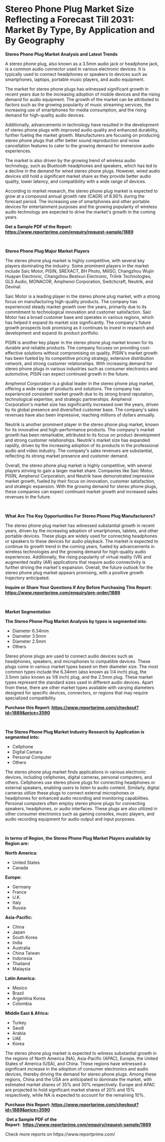 <p><h1>Stereo Phone Plug Market Size Reflecting a Forecast Till 2031: Market By Type, By Application and By Geography</h1></p><p><strong>Stereo Phone Plug Market Analysis and Latest Trends</strong></p>
<p><p>A stereo phone plug, also known as a 3.5mm audio jack or headphone jack, is a common audio connector used in various electronic devices. It is typically used to connect headphones or speakers to devices such as smartphones, laptops, portable music players, and audio equipment.</p><p>The market for stereo phone plugs has witnessed significant growth in recent years due to the increasing adoption of mobile devices and the rising demand for audio equipment. The growth of the market can be attributed to factors such as the growing popularity of music streaming services, the increasing use of smartphones for media consumption, and the rising demand for high-quality audio devices.</p><p>Additionally, advancements in technology have resulted in the development of stereo phone plugs with improved audio quality and enhanced durability, further fueling the market growth. Manufacturers are focusing on producing stereo phone plugs that offer better sound reproduction and noise cancellation features to cater to the growing demand for immersive audio experiences.</p><p>The market is also driven by the growing trend of wireless audio technology, such as Bluetooth headphones and speakers, which has led to a decline in the demand for wired stereo phone plugs. However, wired audio devices still hold a significant market share as they provide better audio quality, lower latency, and compatibility with a wide range of devices.</p><p>According to market research, the stereo phone plug market is expected to grow at a compound annual growth rate (CAGR) of 8.90% during the forecast period. The increasing use of smartphones and other portable devices for entertainment purposes and the growing popularity of wireless audio technology are expected to drive the market's growth in the coming years.</p></p>
<p><strong>Get a Sample PDF of the Report:&nbsp; <a href="https://www.reportprime.com/enquiry/request-sample/1889">https://www.reportprime.com/enquiry/request-sample/1889</a></strong></p>
<p>&nbsp;</p>
<p><strong>Stereo Phone Plug Major Market Players</strong></p>
<p><p>The stereo phone plug market is highly competitive, with several key players dominating the industry. Some prominent players in the market include Saic Motor, PISIN, SREXACT, BH Photo, MillSO, Changzhou Wujin Huayan Electronic, Changzhou Bestxun Electronic, Trilink Technologies, GLS Audio, MONACOR, Amphenol Corporation, Switchcraft, Neutrik, and Devinal.</p><p>Saic Motor is a leading player in the stereo phone plug market, with a strong focus on manufacturing high-quality products. The company has experienced steady market growth over the years, primarily due to its commitment to technological innovation and customer satisfaction. Saic Motor has a broad customer base and operates in various regions, which has helped it expand its market size significantly. The company's future growth prospects look promising as it continues to invest in research and development and expand its product portfolio.</p><p>PISIN is another key player in the stereo phone plug market known for its durable and reliable products. The company focuses on providing cost-effective solutions without compromising on quality. PISIN's market growth has been fueled by its competitive pricing strategy, extensive distribution network, and strong customer relationships. With increasing demand for stereo phone plugs in various industries such as consumer electronics and automotive, PISIN can expect continued growth in the future.</p><p>Amphenol Corporation is a global leader in the stereo phone plug market, offering a wide range of products and solutions. The company has experienced consistent market growth due to its strong brand reputation, technological expertise, and strategic partnerships. Amphenol Corporation's market size has significantly increased over the years, driven by its global presence and diversified customer base. The company's sales revenues have also been impressive, reaching millions of dollars annually.</p><p>Neutrik is another prominent player in the stereo phone plug market, known for its innovative and high-performance products. The company's market growth has been remarkable, attributed to its focus on product development and strong customer relationships. Neutrik's market size has expanded rapidly, driven by the increasing adoption of its products in the professional audio and video industry. The company's sales revenues are substantial, reflecting its strong market presence and customer demand.</p><p>Overall, the stereo phone plug market is highly competitive, with several players striving to gain a larger market share. Companies like Saic Motor, PISIN, Amphenol Corporation, and Neutrik have demonstrated impressive market growth, fueled by their focus on innovation, customer satisfaction, and strategic expansion. With the growing demand for stereo phone plugs, these companies can expect continued market growth and increased sales revenues in the future.</p></p>
<p>&nbsp;</p>
<p><strong>What Are The Key Opportunities For Stereo Phone Plug Manufacturers?</strong></p>
<p><p>The stereo phone plug market has witnessed substantial growth in recent years, driven by the increasing adoption of smartphones, tablets, and other portable devices. These plugs are widely used for connecting headphones or speakers to these devices for audio playback. The market is expected to continue its growth trend in the coming years, fueled by advancements in wireless technologies and the growing demand for high-quality audio experiences. Additionally, the rising popularity of virtual reality (VR) and augmented reality (AR) applications that require audio connectivity is further driving the market's expansion. Overall, the future outlook for the stereo phone plug market appears promising, with a positive growth trajectory anticipated.</p></p>
<p><strong>Inquire or Share Your Questions If Any Before Purchasing This Report: <a href="https://www.reportprime.com/enquiry/pre-order/1889">https://www.reportprime.com/enquiry/pre-order/1889</a></strong></p>
<p>&nbsp;</p>
<p><strong>Market Segmentation</strong></p>
<p><strong>The Stereo Phone Plug Market Analysis by types is segmented into:</strong></p>
<p><ul><li>Diameter 6.34mm</li><li>Diameter 3.5mm</li><li>Diameter 2.5mm</li><li>Others</li></ul></p>
<p><p>Stereo phone plugs are used to connect audio devices such as headphones, speakers, and microphones to compatible devices. These plugs come in various market types based on their diameter size. The most common types include the 6.34mm (also known as 1/4 inch) plug, the 3.5mm (also known as 1/8 inch) plug, and the 2.5mm plug. These market types represent the standard sizes used in different audio devices. Apart from these, there are other market types available with varying diameters designed for specific devices, connectors, or regions that may require specialized compatibility.</p></p>
<p><strong>Purchase this Report:&nbsp;<a href="https://www.reportprime.com/checkout?id=1889&price=3590">https://www.reportprime.com/checkout?id=1889&price=3590</a></strong></p>
<p>&nbsp;</p>
<p><strong>The Stereo Phone Plug Market Industry Research by Application is segmented into:</strong></p>
<p><ul><li>Cellphone</li><li>Digital Camara</li><li>Personal Computer</li><li>Others</li></ul></p>
<p><p>The stereo phone plug market finds applications in various electronic devices, including cellphones, digital cameras, personal computers, and others. Cellphones use stereo phone plugs for connecting headphones or external speakers, enabling users to listen to audio content. Similarly, digital cameras utilize these plugs to connect external microphones or headphones for enhanced audio recording and monitoring capabilities. Personal computers often employ stereo phone plugs for connecting speakers, headphones, or audio interfaces. These plugs are also utilized in other consumer electronics such as gaming consoles, music players, and audio recording equipment for audio output and input purposes.</p></p>
<p>&nbsp;</p>
<p><strong>In terms of Region, the Stereo Phone Plug Market Players available by Region are:</strong></p>
<p>
    <p> <strong> North America: </strong>
        <ul>
            <li>United States</li>
            <li>Canada</li>
        </ul>
        </p> 
    <p> <strong> Europe: </strong>
        <ul>
            <li>Germany</li>
            <li>France</li>
            <li>U.K.</li>
            <li>Italy</li>
            <li>Russia</li>
        </ul>
        </p> 
    <p> <strong> Asia-Pacific: </strong>
        <ul>
            <li>China</li>
            <li>Japan</li>
            <li>South Korea</li>
            <li>India</li>
            <li>Australia</li>
            <li>China Taiwan</li>
            <li>Indonesia</li>
            <li>Thailand</li>
            <li>Malaysia</li>
        </ul>
        </p> 
    <p> <strong> Latin America: </strong>
        <ul>
            <li>Mexico</li>
            <li>Brazil</li>
            <li>Argentina Korea</li>
            <li>Colombia</li>
        </ul>
        </p> 
    <p> <strong> Middle East & Africa: </strong>
        <ul>
            <li>Turkey</li>
            <li>Saudi</li>
            <li>Arabia</li>
            <li>UAE</li>
            <li>Korea</li>
        </ul>
    </p>
    </p>
<p><p>The stereo phone plug market is expected to witness substantial growth in the regions of North America (NA), Asia-Pacific (APAC), Europe, the United States of America (USA), and China. These regions have witnessed a significant increase in the adoption of consumer electronics and audio devices, thereby driving the demand for stereo phone plugs. Among these regions, China and the USA are anticipated to dominate the market, with estimated market shares of 35% and 30% respectively. Europe and APAC are projected to hold significant market shares of 20% and 15% respectively, while NA is expected to account for the remaining 10%.</p></p>
<p><strong>Purchase this Report: <a href="https://www.reportprime.com/checkout?id=1889&price=3590">https://www.reportprime.com/checkout?id=1889&price=3590</a></strong></p>
<p>&nbsp;<strong>Get a Sample PDF of the Report:&nbsp;&nbsp;<a href="https://www.reportprime.com/enquiry/request-sample/1889">https://www.reportprime.com/enquiry/request-sample/1889</a></strong></p>
<p><strong></strong></p>
<p>Check more reports on https://www.reportprime.com/</p>
